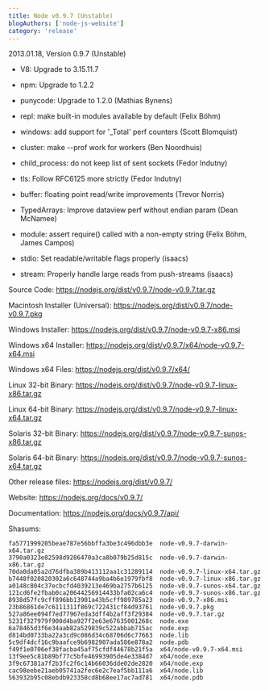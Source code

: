 ```yaml
---
title: Node v0.9.7 (Unstable)
blogAuthors: ['node-js-website']
category: 'release'
---
```


2013.01.18, Version 0.9.7 (Unstable)

* V8: Upgrade to 3.15.11.7

* npm: Upgrade to 1.2.2

* punycode: Upgrade to 1.2.0 (Mathias Bynens)

* repl: make built-in modules available by default (Felix Böhm)

* windows: add support for '_Total' perf counters (Scott Blomquist)

* cluster: make --prof work for workers (Ben Noordhuis)

* child_process: do not keep list of sent sockets (Fedor Indutny)

* tls: Follow RFC6125 more strictly (Fedor Indutny)

* buffer: floating point read/write improvements (Trevor Norris)

* TypedArrays: Improve dataview perf without endian param (Dean McNamee)

* module: assert require() called with a non-empty string (Felix Böhm, James Campos)

* stdio: Set readable/writable flags properly (isaacs)

* stream: Properly handle large reads from push-streams (isaacs)

Source Code: https://nodejs.org/dist/v0.9.7/node-v0.9.7.tar.gz

Macintosh Installer (Universal): https://nodejs.org/dist/v0.9.7/node-v0.9.7.pkg

Windows Installer: https://nodejs.org/dist/v0.9.7/node-v0.9.7-x86.msi

Windows x64 Installer: https://nodejs.org/dist/v0.9.7/x64/node-v0.9.7-x64.msi

Windows x64 Files: https://nodejs.org/dist/v0.9.7/x64/

Linux 32-bit Binary: https://nodejs.org/dist/v0.9.7/node-v0.9.7-linux-x86.tar.gz

Linux 64-bit Binary: https://nodejs.org/dist/v0.9.7/node-v0.9.7-linux-x64.tar.gz

Solaris 32-bit Binary: https://nodejs.org/dist/v0.9.7/node-v0.9.7-sunos-x86.tar.gz

Solaris 64-bit Binary: https://nodejs.org/dist/v0.9.7/node-v0.9.7-sunos-x64.tar.gz

Other release files: https://nodejs.org/dist/v0.9.7/

Website: https://nodejs.org/docs/v0.9.7/

Documentation: https://nodejs.org/docs/v0.9.7/api/

Shasums:

```
fa5771999205beae787e56bbffa3be3c496dbb3e  node-v0.9.7-darwin-x64.tar.gz
3790a0323e82598d9286470a3ca8b079b25d815c  node-v0.9.7-darwin-x86.tar.gz
70da0da05a2d76dfba389b413112aa1c31289114  node-v0.9.7-linux-x64.tar.gz
b7448f020820302a6c648744a9ba4b6e1979fbf8  node-v0.9.7-linux-x86.tar.gz
a0148c804c37ecbcfd4039213e469ba2757b6125  node-v0.9.7-sunos-x64.tar.gz
121cd6fe2fbab0ca20644256914433bfa02ca6c4  node-v0.9.7-sunos-x86.tar.gz
8938d57fc9cff896bb13901a43b5cff989785a23  node-v0.9.7-x86.msi
23b86861de7c6111311f869c722431cf84d93761  node-v0.9.7.pkg
527a86ee094f7ed77967eda3dff4b2aff3f29384  node-v0.9.7.tar.gz
5231f327979f900d4ba927f2e63e67635001268c  node.exe
6a78465d3f6e34aab82a529839c522abbab715ac  node.exp
d814bd0733ba22a3cd9c086d34c68706d6c77663  node.lib
5c9df4dcf16c9baafce9b6982907ada586e878a2  node.pdb
f49f1e0706ef38facba45af75cfdf44678b21f5a  x64/node-v0.9.7-x64.msi
13f9ee5c81b89bf77c5bfe46993905de4e3384d7  x64/node.exe
3f9c67381a7f2b3fc2f6c14b66036dde02de2820  x64/node.exp
cac98eebe21aeb05741a2fec6e2c7eaf5bb111a6  x64/node.lib
563932b95c08ebdb923358cd8b68ee17ac7ad781  x64/node.pdb
```
